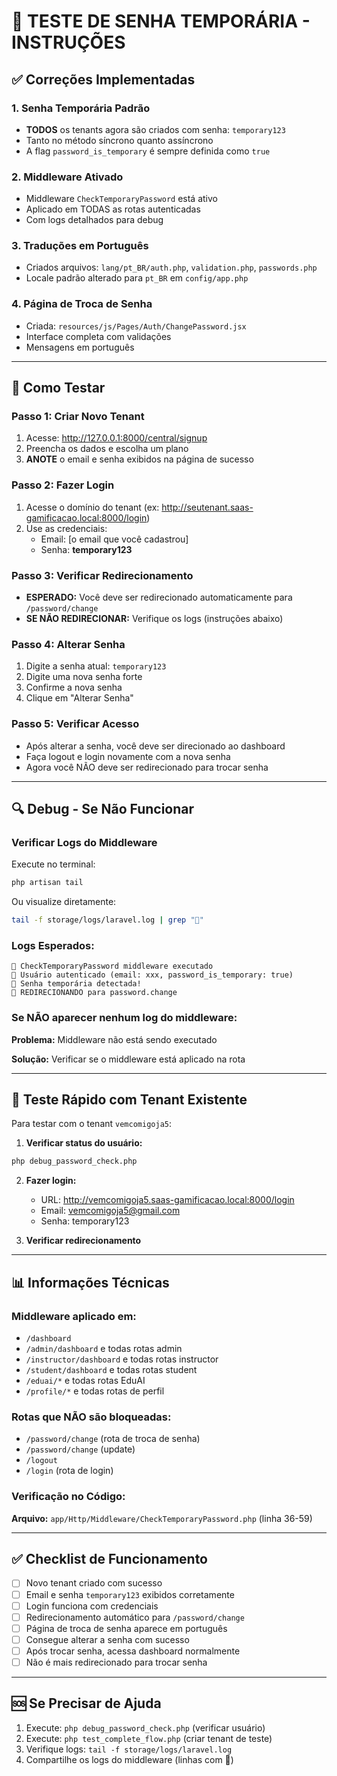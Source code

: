 # 🧪 TESTE DE SENHA TEMPORÁRIA - INSTRUÇÕES

## ✅ Correções Implementadas

### 1. **Senha Temporária Padrão**
- **TODOS** os tenants agora são criados com senha: `temporary123`
- Tanto no método síncrono quanto assíncrono
- A flag `password_is_temporary` é sempre definida como `true`

### 2. **Middleware Ativado**
- Middleware `CheckTemporaryPassword` está ativo
- Aplicado em TODAS as rotas autenticadas
- Com logs detalhados para debug

### 3. **Traduções em Português**
- Criados arquivos: `lang/pt_BR/auth.php`, `validation.php`, `passwords.php`
- Locale padrão alterado para `pt_BR` em `config/app.php`

### 4. **Página de Troca de Senha**
- Criada: `resources/js/Pages/Auth/ChangePassword.jsx`
- Interface completa com validações
- Mensagens em português

---

## 🧪 Como Testar

### Passo 1: Criar Novo Tenant
1. Acesse: http://127.0.0.1:8000/central/signup
2. Preencha os dados e escolha um plano
3. **ANOTE** o email e senha exibidos na página de sucesso

### Passo 2: Fazer Login
1. Acesse o domínio do tenant (ex: http://seutenant.saas-gamificacao.local:8000/login)
2. Use as credenciais:
   - Email: [o email que você cadastrou]
   - Senha: **temporary123**

### Passo 3: Verificar Redirecionamento
- **ESPERADO:** Você deve ser redirecionado automaticamente para `/password/change`
- **SE NÃO REDIRECIONAR:** Verifique os logs (instruções abaixo)

### Passo 4: Alterar Senha
1. Digite a senha atual: `temporary123`
2. Digite uma nova senha forte
3. Confirme a nova senha
4. Clique em "Alterar Senha"

### Passo 5: Verificar Acesso
- Após alterar a senha, você deve ser direcionado ao dashboard
- Faça logout e login novamente com a nova senha
- Agora você NÃO deve ser redirecionado para trocar senha

---

## 🔍 Debug - Se Não Funcionar

### Verificar Logs do Middleware
Execute no terminal:
```bash
php artisan tail
```

Ou visualize diretamente:
```bash
tail -f storage/logs/laravel.log | grep "🔐"
```

### Logs Esperados:
```
🔐 CheckTemporaryPassword middleware executado
🔐 Usuário autenticado (email: xxx, password_is_temporary: true)
🔐 Senha temporária detectada!
🔐 REDIRECIONANDO para password.change
```

### Se NÃO aparecer nenhum log do middleware:
**Problema:** Middleware não está sendo executado

**Solução:** Verificar se o middleware está aplicado na rota

---

## 🐛 Teste Rápido com Tenant Existente

Para testar com o tenant `vemcomigoja5`:

1. **Verificar status do usuário:**
```bash
php debug_password_check.php
```

2. **Fazer login:**
   - URL: http://vemcomigoja5.saas-gamificacao.local:8000/login
   - Email: vemcomigoja5@gmail.com
   - Senha: temporary123

3. **Verificar redirecionamento**

---

## 📊 Informações Técnicas

### Middleware aplicado em:
- `/dashboard`
- `/admin/dashboard` e todas rotas admin
- `/instructor/dashboard` e todas rotas instructor
- `/student/dashboard` e todas rotas student
- `/eduai/*` e todas rotas EduAI
- `/profile/*` e todas rotas de perfil

### Rotas que NÃO são bloqueadas:
- `/password/change` (rota de troca de senha)
- `/password/change` (update)
- `/logout`
- `/login` (rota de login)

### Verificação no Código:
**Arquivo:** `app/Http/Middleware/CheckTemporaryPassword.php` (linha 36-59)

---

## ✅ Checklist de Funcionamento

- [ ] Novo tenant criado com sucesso
- [ ] Email e senha `temporary123` exibidos corretamente
- [ ] Login funciona com credenciais
- [ ] Redirecionamento automático para `/password/change`
- [ ] Página de troca de senha aparece em português
- [ ] Consegue alterar a senha com sucesso
- [ ] Após trocar senha, acessa dashboard normalmente
- [ ] Não é mais redirecionado para trocar senha

---

## 🆘 Se Precisar de Ajuda

1. Execute: `php debug_password_check.php` (verificar usuário)
2. Execute: `php test_complete_flow.php` (criar tenant de teste)
3. Verifique logs: `tail -f storage/logs/laravel.log`
4. Compartilhe os logs do middleware (linhas com 🔐)